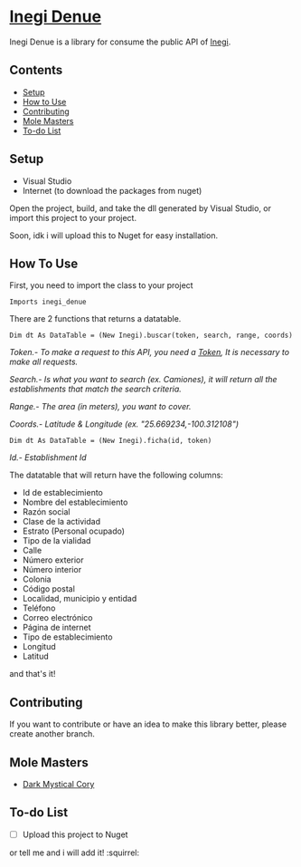 # [Inegi Denue](https://github.com/dmcory/inegi_denue) 
Inegi Denue is a library for consume the public API of [Inegi](http://www.beta.inegi.org.mx/servicios/api_denue.html).

## Contents
- [Setup](#setup)
- [How to Use](#how-to-use)
- [Contributing](#contributing)
- [Mole Masters](#mole-masters)
- [To-do List](#to-do-list)

## Setup
- Visual Studio
- Internet (to download the packages from nuget)

Open the project, build, and take the dll generated by Visual Studio, or import this project to your project.

Soon, idk i will upload this to Nuget for easy installation.

## How To Use
First, you need to import the class to your project
```
Imports inegi_denue
```

There are 2 functions that returns a datatable.
```
Dim dt As DataTable = (New Inegi).buscar(token, search, range, coords) 
```
*Token.- To make a request to this API, you need a [Token](http://www.beta.inegi.org.mx/servicios/api_denue.html), It is necessary to make all requests.*

*Search.- Is what you want to search (ex. Camiones), it will return all the establishments that match the search criteria.*

*Range.- The area (in meters), you want to cover.*

*Coords.- Latitude & Longitude (ex. "25.669234,-100.312108")*

```
Dim dt As DataTable = (New Inegi).ficha(id, token)
```
*Id.- Establishment Id*

The datatable that will return have the following columns:
- Id de establecimiento 
- Nombre del establecimiento 
- Razón social 
- Clase de la actividad 
- Estrato (Personal ocupado) 
- Tipo de la vialidad 
- Calle 
- Número exterior 
- Número interior 
- Colonia 
- Código postal 
- Localidad, municipio y entidad 
- Teléfono 
- Correo electrónico 
- Página de internet 
- Tipo de establecimiento 
- Longitud 
- Latitud

and that's it!

## Contributing
If you want to contribute or have an idea to make this library better, please create another branch.

## Mole Masters
+ [Dark Mystical Cory](http://twitter.com/dmcory)

## To-do List
- [ ] Upload this project to Nuget

or tell me and i will add it! :squirrel:
